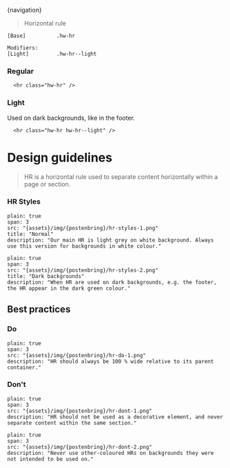 {navigation}






> Horizontal rule



```code
[Base]          .hw-hr

Modifiers:
[Light]         .hw-hr--light
```

### Regular

```html|span-6,light,plain
  <hr class="hw-hr" />
```



### Light
Used on dark backgrounds, like in the footer.

```html|span-6,dark,plain
  <hr class="hw-hr hw-hr--light" />
```









# Design guidelines

> HR is a horizontal rule used to separate content horizontally within a page or section.


### HR Styles

```image
plain: true
span: 3
src: "{assets}/img/{postenbring}/hr-styles-1.png"
title: "Normal"
description: "Our main HR is light grey on white background. Always use this version for backgrounds in white colour."
```
```image
plain: true
span: 3
src: "{assets}/img/{postenbring}/hr-styles-2.png"
title: "Dark backgrounds"
description: "When HR are used on dark backgrounds, e.g. the footer, the HR appear in the dark green colour."
```



## Best practices

### Do

```image
plain: true
span: 3
src: "{assets}/img/{postenbring}/hr-do-1.png"
description: "HR should always be 100 % wide relative to its parent container."
```

### Don't
  
```image
plain: true
span: 3
src: "{assets}/img/{postenbring}/hr-dont-1.png"
description: "HR should not be used as a decorative element, and never separate content within the same section."
```

```image
plain: true
span: 3
src: "{assets}/img/{postenbring}/hr-dont-2.png"
description: "Never use other-coloured HRs on backgrounds they were not intended to be used on."
```

